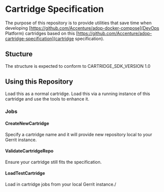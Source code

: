 # Cartridge Specification
The purpose of this repository is to provide utilities that save time when developing [https://github.com/Accenture/adop-docker-compose](DevOps Platform) cartridges based on this [https://github.com/Accenture/adop-cartridge-specification](cartridge specification).

## Stucture
The structure is expected to conform to CARTRIDGE_SDK_VERSION 1.0

## Using this Repository
Load this as a normal cartridge.  Load this via a running instance of this cartridge and use the tools to enhance it.

### Jobs ###


#### CreateNewCartridge ####
Specify a cartridge name and it will provide new repository local to your Gerrit instance.


#### ValidateCartridgeRepo ####
Ensure your cartridge still fits the specification.

#### LoadTestCartridge ####
Load in cartridge jobs from your local Gerrit instance./
